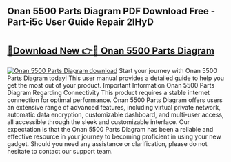 ## Onan 5500 Parts Diagram PDF Download Free - Part-i5c User Guide Repair 2lHyD

# <h2><a href="http://dfiyxd.blite.top/?on=Onan+5500+Parts+Diagram">🔗Download New 👉🔴 Onan 5500 Parts Diagram</a></h2>

[![Onan 5500 Parts Diagram download](https://i.imgur.com/lujVjoI.png)](http://dfiyxd.blite.top/?on=Onan+5500+Parts+Diagram)
Start your journey with Onan 5500 Parts Diagram today! This user manual provides a detailed guide to help you get the most out of your product. Important Information Onan 5500 Parts Diagram Regarding Connectivity This product requires a stable internet connection for optimal performance. Onan 5500 Parts Diagram offers users an extensive range of advanced features, including virtual private network, automatic data encryption, customizable dashboard, and multi-user access, all accessible through the sleek and customizable interface. Our expectation is that the Onan 5500 Parts Diagram has been a reliable and effective resource in your journey to becoming proficient in using your new gadget. Should you need any assistance or clarification, please do not hesitate to contact our support team.
